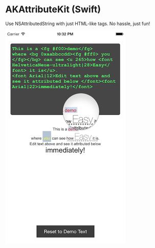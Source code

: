 AKAttributeKit (Swift)
======================

Use NSAttributedString with just HTML-like tags. No hassle, just fun!

![Screenshot](./Screenshot.png "AKAttributeKit in Action!")

